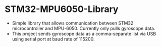 # STM32-MPU6050-Library
- Simple library that allows communication between STM32 microcontroller and MPU-6050. Currently only pulls gyroscope data.
- This project sends gyroscope data as a comma-separate list via USB using serial port at baud rate of 115200.
